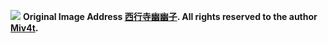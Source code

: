 ![](https://cdn.jsdelivr.net/gh/liucys/media-gallery/pc-images/1700721967752.webp)
**Original Image Address [西行寺幽幽子](https://www.pixiv.net/artworks/60181142). All rights reserved to the author [Miv4t](https://www.pixiv.net/users/11246082).**
